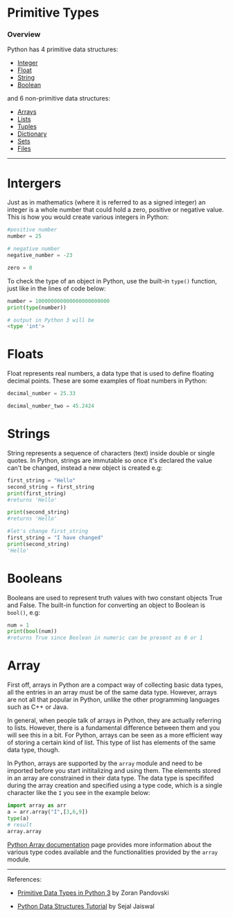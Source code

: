 # Primitive Types

### Overview
Python has 4 primitive data structures:
* [Integer](#int)
* [Float](#float)
* [String](#str)
* [Boolean](#bool)

and 6 non-primitive data structures:
* [Arrays](#arr)
* [Lists](#list)
* [Tuples](#tuple)
* [Dictionary](#dict)
* [Sets](#set)
* [Files](#file)

___

# <a id="int">Intergers</a>
Just as in mathematics (where it is referred to as a signed integer) an integer is a whole number that could hold a zero, positive or negative value. This is how you would create various integers in Python:

```python
#positive number
number = 25

# negative number
negative_number = -23

zero = 0
```

To check the type of an object in Python, use the built-in `type()` function, just like in the lines of code below:

```python
number = 100000000000000000000000
print(type(number))

# output in Python 3 will be
<type 'int'>
```

# <a id="float">Floats</a>
Float represents real numbers, a data type that is used to define floating decimal points. These are some examples of float numbers in Python:

```python
decimal_number = 25.33

decimal_number_two = 45.2424
```

# <a id="str">Strings</a>

String represents a sequence of characters (text) inside double or single quotes. In Python, strings are immutable so once it's declared the value can't be changed, instead a new object is created e.g:
```python
first_string = "Hello"
second_string = first_string
print(first_string)
#returns 'Hello'

print(second_string)
#returns 'Hello'

#let's change first_string
first_string = "I have changed"
print(second_string)
'Hello'
```

# <a id="bool">Booleans</a>
Booleans are used to represent truth values with two constant objects True and False. The  built-in function for converting an object to Boolean is `bool()`, e.g:

```python
num = 1
print(bool(num))
#returns True since Boolean in numeric can be present as 0 or 1
```

# <a id="arr">Array</a>
First off, arrays in Python are a compact way of collecting basic data types, all the entries in an array must be of the same data type. However, arrays are not all that popular in Python, unlike the other programming languages such as C++ or Java.

In general, when people talk of arrays in Python, they are actually referring to lists. However, there is a fundamental difference between them and you will see this in a bit. For Python, arrays can be seen as a more efficient way of storing a certain kind of list. This type of list has elements of the same data type, though.

In Python, arrays are supported by the `array` module and need to be imported before you start inititalizing and using them. The elements stored in an array are constrained in their data type. The data type is specififed during the array creation and specified using a type code, which is a single character like the `I` you see in the example below:

```python
import array as arr
a = arr.array("I",[3,6,9])
type(a)
# result
array.array
```

[Python Array documentation][arraydocs] page provides more information about the various type codes available and the functionalities provided by the `array` module.

[arraydocs]:https://docs.python.org/3/library/array.html

___
References:

* [Primitive Data Types in Python 3](https://able.bio/ZoranPandovski/primitive-data-types-in-python-3--57tqcfp) by Zoran Pandovski

* [Python Data Structures Tutorial](https://www.datacamp.com/community/tutorials/data-structures-python#primitive) by Sejal Jaiswal